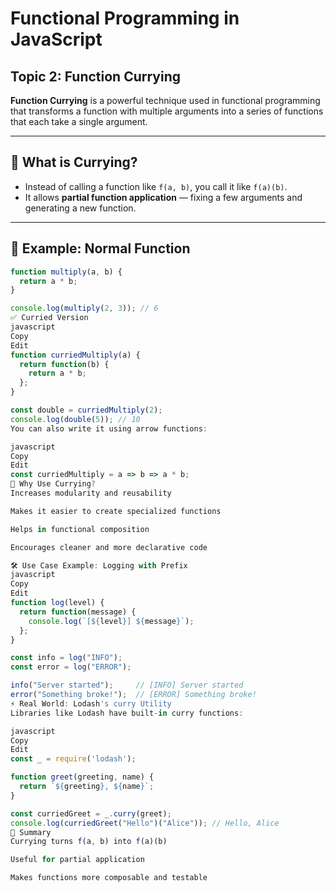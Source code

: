 # Functional Programming in JavaScript  

## Topic 2: Function Currying

**Function Currying** is a powerful technique used in functional programming that transforms a function with multiple arguments into a series of functions that each take a single argument.

---

## 🔹 What is Currying?

- Instead of calling a function like `f(a, b)`, you call it like `f(a)(b)`.
- It allows **partial function application** — fixing a few arguments and generating a new function.

---

## 🧠 Example: Normal Function

```javascript
function multiply(a, b) {
  return a * b;
}

console.log(multiply(2, 3)); // 6
✅ Curried Version
javascript
Copy
Edit
function curriedMultiply(a) {
  return function(b) {
    return a * b;
  };
}

const double = curriedMultiply(2);
console.log(double(5)); // 10
You can also write it using arrow functions:

javascript
Copy
Edit
const curriedMultiply = a => b => a * b;
🔸 Why Use Currying?
Increases modularity and reusability

Makes it easier to create specialized functions

Helps in functional composition

Encourages cleaner and more declarative code

🛠 Use Case Example: Logging with Prefix
javascript
Copy
Edit
function log(level) {
  return function(message) {
    console.log(`[${level}] ${message}`);
  };
}

const info = log("INFO");
const error = log("ERROR");

info("Server started");     // [INFO] Server started
error("Something broke!");  // [ERROR] Something broke!
⚡ Real World: Lodash's curry Utility
Libraries like Lodash have built-in curry functions:

javascript
Copy
Edit
const _ = require('lodash');

function greet(greeting, name) {
  return `${greeting}, ${name}`;
}

const curriedGreet = _.curry(greet);
console.log(curriedGreet("Hello")("Alice")); // Hello, Alice
🧾 Summary
Currying turns f(a, b) into f(a)(b)

Useful for partial application

Makes functions more composable and testable

